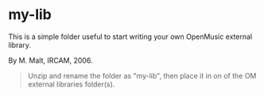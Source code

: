 # my-lib

This is a simple folder useful to start writing your own OpenMusic external library.

By M. Malt, IRCAM, 2006.

> Unzip and rename the folder as "my-lib", then place it in on of the OM external libraries folder(s).